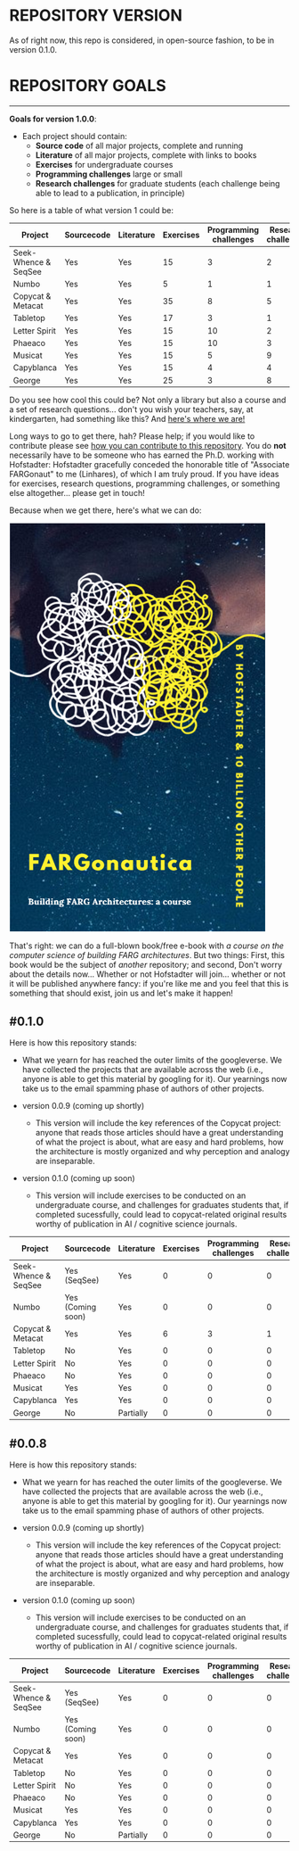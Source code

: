 # REPOSITORY VERSION

As of right now, this repo is considered, in open-source fashion, to be in version 0.1.0.


# REPOSITORY GOALS
---

**Goals for version 1.0.0**:
- Each project should contain:
    - **Source code** of all major projects, complete and running
    - **Literature** of all major projects, complete with links to books
    - **Exercises** for undergraduate courses
    - **Programming challenges** large or small
    - **Research challenges** for graduate students (each challenge being able to lead to a publication, in principle)

So here is a table of what version 1 could be:

| Project | Sourcecode | Literature | Exercises | Programming challenges | Research challenges |
|---------| --------- | ----------| ----------|  ----------| ----------|
| Seek-Whence & SeqSee | Yes | Yes | 15 | 3 | 2 |
| Numbo | Yes | Yes | 5 | 1 | 1 |
| Copycat & Metacat | Yes | Yes | 35 | 8 | 5 |
| Tabletop | Yes | Yes | 17 | 3 | 1 |
| Letter Spirit | Yes | Yes | 15 | 10 | 2 |
| Phaeaco | Yes | Yes | 15 | 10 | 3 |
| Musicat | Yes | Yes | 15 | 5 | 9 |
| Capyblanca | Yes | Yes | 15 | 4 | 4 |
| George | Yes | Yes | 25 | 3 | 8 |


Do you see how cool this could be?  Not only a library but also a course and a set of research questions... don't you wish your teachers, say, at kindergarten, had something like this?  And [here's where we are!](repo-version.md)

Long ways to go to get there, hah?  Please help; if you would like to contribute please see [how you can contribute to this repository](how-to-contribute.md). You do **not** necessarily have to be someone who has earned the Ph.D. working with Hofstadter:  Hofstadter
gracefully conceded the honorable title of "Associate FARGonaut" to me (Linhares), of which I am truly proud.  If you have ideas for
exercises, research questions, programming challenges, or something else altogether... please get in touch!  

Because when we get there, here's what we can do:

![Fargonautica-book](FARGonautica-a-course-saved-image-canva.png)

That's right: we can do a full-blown book/free e-book with *a course on the computer science of building FARG architectures*.  But two things:  First, this book would be the subject of *another* repository; and second, Don't worry about the details now... Whether or not Hofstadter will join... whether or not it will be published anywhere fancy: if you're like me and you feel that this is something that should exist, join us and let's make it happen!  

#0.1.0
---
Here is how this repository stands:

- What we yearn for has reached the outer limits of the googleverse.  We have collected the projects that are available across the web (i.e., anyone is able to get this material by googling for it). Our yearnings now take us to the email spamming phase of authors of other projects.

- version 0.0.9 (coming up shortly)
     - This version will include the key references of the Copycat project:  anyone that reads those articles should have a great understanding of what the project is about, what are easy and hard problems, how the architecture is mostly organized and why perception and analogy are inseparable.
- version 0.1.0 (coming up soon)
     - This version will include exercises to be conducted on an undergraduate course, and challenges for graduates students that, if completed sucessfully, could lead to copycat-related original results worthy of publication in AI / cognitive science journals.

| Project | Sourcecode | Literature | Exercises | Programming challenges | Research challenges |
|---------| --------- | ----------| ----------|  ----------| ----------|
| Seek-Whence & SeqSee | Yes (SeqSee) | Yes | 0 | 0 | 0 |
| Numbo | Yes (Coming soon) | Yes | 0 | 0 | 0 |
| Copycat & Metacat | Yes | Yes | 6 | 3 | 1 |
| Tabletop | No | Yes | 0 | 0 | 0 |
| Letter Spirit | No | Yes | 0 | 0 | 0 |
| Phaeaco | No | Yes | 0 | 0 | 0 |
| Musicat | Yes | Yes | 0 | 0 | 0 |
| Capyblanca | Yes | Yes | 0 | 0 | 0 |
| George | No | Partially | 0 | 0 | 0 |



#0.0.8
---
Here is how this repository stands:

- What we yearn for has reached the outer limits of the googleverse.  We have collected the projects that are available across the web (i.e., anyone is able to get this material by googling for it). Our yearnings now take us to the email spamming phase of authors of other projects.

- version 0.0.9 (coming up shortly)
     - This version will include the key references of the Copycat project:  anyone that reads those articles should have a great understanding of what the project is about, what are easy and hard problems, how the architecture is mostly organized and why perception and analogy are inseparable.
- version 0.1.0 (coming up soon)
     - This version will include exercises to be conducted on an undergraduate course, and challenges for graduates students that, if completed sucessfully, could lead to copycat-related original results worthy of publication in AI / cognitive science journals.

| Project | Sourcecode | Literature | Exercises | Programming challenges | Research challenges |
|---------| --------- | ----------| ----------|  ----------| ----------|
| Seek-Whence & SeqSee | Yes (SeqSee) | Yes | 0 | 0 | 0 |
| Numbo | Yes (Coming soon) | Yes | 0 | 0 | 0 |
| Copycat & Metacat | Yes | Yes | 0 | 0 | 0 |
| Tabletop | No | Yes | 0 | 0 | 0 |
| Letter Spirit | No | Yes | 0 | 0 | 0 |
| Phaeaco | No | Yes | 0 | 0 | 0 |
| Musicat | Yes | Yes | 0 | 0 | 0 |
| Capyblanca | Yes | Yes | 0 | 0 | 0 |
| George | No | Partially | 0 | 0 | 0 |
    
